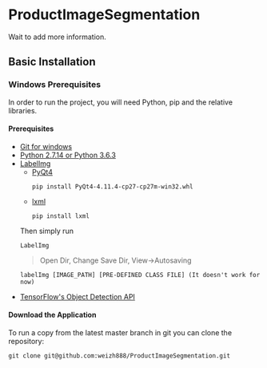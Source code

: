 # ProductImageSegmentation
Wait to add more information.

## Basic Installation

### Windows Prerequisites

In order to run the project, you will need Python, pip and the relative libraries.

#### Prerequisites

  - [Git for windows](https://git-for-windows.github.io/)
  - [Python 2.7.14 or Python 3.6.3](https://www.python.org/downloads/)
  - [LabelImg](https://github.com/tzutalin/labelImg)
      - [PyQt4](https://www.riverbankcomputing.com/software/pyqt/download)
        ```
        pip install PyQt4-4.11.4-cp27-cp27m-win32.whl
        ```
      - [lxml](http://lxml.de/installation.html)
        ```
        pip install lxml
        ```
      Then simply run
      ```
      LabelImg
      ```
      > Open Dir, Change Save Dir, View->Autosaving
      ```
      labelImg [IMAGE_PATH] [PRE-DEFINED CLASS FILE] (It doesn't work for now)
      ```
  - [TensorFlow's Object Detection API](https://github.com/tensorflow/models/tree/master/research/object_detection)

#### Download the Application

To run a copy from the latest master branch in git you can clone the repository:

```
git clone git@github.com:weizh888/ProductImageSegmentation.git
```
